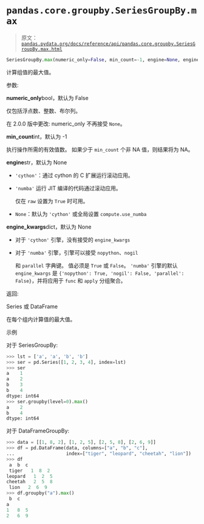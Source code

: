 # `pandas.core.groupby.SeriesGroupBy.max`

> 原文：[`pandas.pydata.org/docs/reference/api/pandas.core.groupby.SeriesGroupBy.max.html`](https://pandas.pydata.org/docs/reference/api/pandas.core.groupby.SeriesGroupBy.max.html)

```py
SeriesGroupBy.max(numeric_only=False, min_count=-1, engine=None, engine_kwargs=None)
```

计算组值的最大值。

参数:

**numeric_only**bool，默认为 False

仅包括浮点数、整数、布尔列。

在 2.0.0 版中更改: numeric_only 不再接受 `None`。

**min_count**int，默认为 -1

执行操作所需的有效值数。 如果少于 `min_count` 个非 NA 值，则结果将为 NA。

**engine**str，默认为 None

+   `'cython'`：通过 cython 的 C 扩展运行滚动应用。

+   `'numba'` 运行 JIT 编译的代码通过滚动应用。

    仅在 `raw` 设置为 `True` 时可用。

+   `None`：默认为 `'cython'` 或全局设置 `compute.use_numba`

**engine_kwargs**dict，默认为 None

+   对于 `'cython'` 引擎，没有接受的 `engine_kwargs`

+   对于 `'numba'` 引擎，引擎可以接受 `nopython`、`nogil`

    和 `parallel` 字典键。 值必须是 `True` 或 `False`。 `'numba'` 引擎的默认 `engine_kwargs` 是 `{'nopython': True, 'nogil': False, 'parallel': False}`，并将应用于 `func` 和 `apply` 分组聚合。

返回:

Series 或 DataFrame

在每个组内计算值的最大值。

示例

对于 SeriesGroupBy:

```py
>>> lst = ['a', 'a', 'b', 'b']
>>> ser = pd.Series([1, 2, 3, 4], index=lst)
>>> ser
a    1
a    2
b    3
b    4
dtype: int64
>>> ser.groupby(level=0).max()
a    2
b    4
dtype: int64 
```

对于 DataFrameGroupBy:

```py
>>> data = [[1, 8, 2], [1, 2, 5], [2, 5, 8], [2, 6, 9]]
>>> df = pd.DataFrame(data, columns=["a", "b", "c"],
...                   index=["tiger", "leopard", "cheetah", "lion"])
>>> df
 a  b  c
 tiger   1  8  2
leopard   1  2  5
cheetah   2  5  8
 lion   2  6  9
>>> df.groupby("a").max()
 b  c
a
1   8  5
2   6  9 
```
